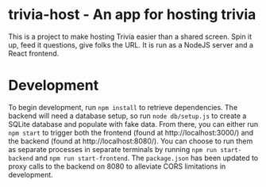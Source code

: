 # trivia-host - An app for hosting trivia

This is a project to make hosting Trivia easier than a shared screen.  Spin it up, feed it questions, give folks the URL.  It is run as a NodeJS server and a React frontend.

# Development

To begin development, run `npm install` to retrieve dependencies.  The backend will need a database setup, so run `node db/setup.js` to create a SQLite database and populate with fake data.  From there, you can either run `npm start` to trigger both the frontend (found at http://localhost:3000/) and the backend (found at http://localhost:8080/).  You can choose to run them as separate processes in separate terminals by running `npm run start-backend` and `npm run start-frontend`.  The `package.json` has been updated to proxy calls to the backend on 8080 to alleviate CORS limitations in development.
